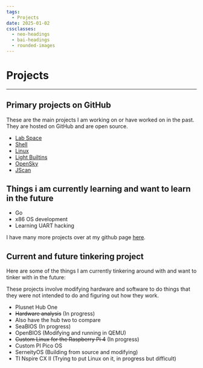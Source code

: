 ```yaml
---
tags:
  - Projects
date: 2025-01-02
cssclasses:
  - neo-headings
  - bai-headings
  - rounded-images
---
```

# Projects

***

## Primary projects on GitHub
These are the main projects I am working on or have worked on in the past. They are hosted on GitHub and are open source.
- [Lab Space](https://github.com/0x4248/lab_space)
- [Shell](https://github.com/0x4248/Shell)
- [Linux](https://github.com/0x4248/linux)
- [Light Builtins](https://github.com/0x4248/light_builtins)
- [OpenSky](https://github.com/0x4248/OpenSky)
- [JScan](https://github.com/0x4248/JScan)

## Things i am currently learning and want to learn in the future
* Go
* x86 OS development
* Learning UART hacking

I have many more projects over at my github page [here](https://www.github.com/0x4248).
## Current and future tinkering project
Here are some of the things I am currently tinkering around with and want to tinker with in the future:

These projects involve modifying hardware and software to do things that they were not intended to do and figuring out how they work.

- Plusnet Hub One
- ~~Hardware analysis~~ (In progress)
- Also have the hub two to compare
- SeaBIOS (In progress)
- OpenBIOS (Modifying and running in QEMU)
- ~~Custom Linux for the Raspberry Pi 4~~ (In progress)
- Custom PI Pico OS
- SerneityOS (Building from source and modifying)
- TI Nspire CX II (Trying to put Linux on it, in progress but difficult)

